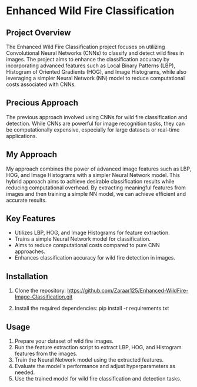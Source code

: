 # Enhanced Wild Fire Classification

## Project Overview
The Enhanced Wild Fire Classification project focuses on utilizing Convolutional Neural Networks (CNNs) to classify and detect wild fires in images. The project aims to enhance the classification accuracy by incorporating advanced features such as Local Binary Patterns (LBP), Histogram of Oriented Gradients (HOG), and Image Histograms, while also leveraging a simpler Neural Network (NN) model to reduce computational costs associated with CNNs.

## Precious Approach
The previous approach involved using CNNs for wild fire classification and detection. While CNNs are powerful for image recognition tasks, they can be computationally expensive, especially for large datasets or real-time applications.

## My Approach
My approach combines the power of advanced image features such as LBP, HOG, and Image Histograms with a simpler Neural Network model. This hybrid approach aims to achieve desirable classification results while reducing computational overhead. By extracting meaningful features from images and then training a simple NN model, we can achieve efficient and accurate results.

## Key Features
- Utilizes LBP, HOG, and Image Histograms for feature extraction.
- Trains a simple Neural Network model for classification.
- Aims to reduce computational costs compared to pure CNN approaches.
- Enhances classification accuracy for wild fire detection in images.

## Installation
1. Clone the repository: https://github.com/Zaraar125/Enhanced-WildFire-Image-Classification.git

2. Install the required dependencies: pip install -r requirements.txt

## Usage
1. Prepare your dataset of wild fire images.
2. Run the feature extraction script to extract LBP, HOG, and Histogram features from the images.
3. Train the Neural Network model using the extracted features.
4. Evaluate the model's performance and adjust hyperparameters as needed.
5. Use the trained model for wild fire classification and detection tasks.
